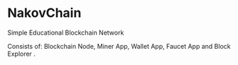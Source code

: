 # NakovChain

Simple Educational Blockchain Network

Consists of: Blockchain Node, Miner App, Wallet App, Faucet App and Block Explorer
.